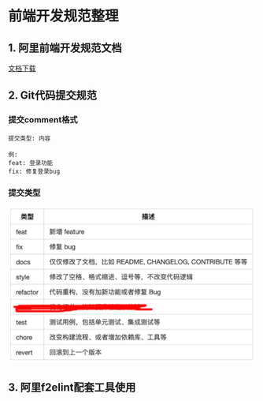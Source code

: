 # 前端开发规范整理

## 1. 阿里前端开发规范文档
  [文档下载](阿里前端开发规范文档.pdf)

## 2. Git代码提交规范
### 提交comment格式
    提交类型: 内容

    例: 
    feat: 登录功能
    fix: 修复登录bug 

### 提交类型
<img src="git-commit-type-enum.jpg">

## 3. 阿里f2elint配套工具使用